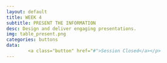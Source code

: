 ```yaml
---
layout: default
title: WEEK 4
subtitle: PRESENT THE INFORMATION
desc: Design and deliver engaging presentations.
img: table_present.png
categories: buttons
data: 
        <a class="button" href="#">Session Closed</a></p>
---
```

